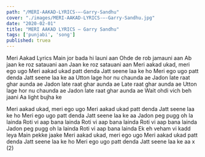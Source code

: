```yaml
---
path: "/MERI-AAKAD-LYRICS-–-Garry-Sandhu"
cover: "./images/MERI-AAKAD-LYRICS-–-Garry-Sandhu.jpg"
date: "2020-02-01"
title: "MERI AAKAD LYRICS – Garry Sandhu"
tags: ['punjabi', 'song']
published: truea
---
```


Meri Aakad Lyrics
Main jor bada hi launi aan
Ohde de rob jamauni aan
Ab jaan ke roz satauani aan
Jaan ke roz satauani aan
Meri aakad ukad, meri ego ugo
Meri aakad ukad patt denda
Jatt seene laa ke ho
Meri ego ugo patt denda
Jatt seene laa ke aa
Utton lage hor nu chaunda ae
Jadon late raat ghar aunda ae
Jadon late raat ghar aunda ae
Late raat ghar aunda ae
Utton lage hor nu chaunda ae
Jadon late raat ghar aunda ae
Wait ohdi vich beh jaani
Aa light bujha ke






Meri aakad ukad, meri ego ugo
Meri aakad ukad patt denda
Jatt seene laa ke ho
Meri ego ugo patt denda
Jatt seene laa ke aa
Jadon peg pugg oh la lainda
Roti vi aap bana lainda
Roti vi aap bana lainda
Roti vi aap bana lainda
Jadon peg pugg oh la lainda
Roti vi aap bana lainda
Ek eh veham vi kadd leya
Main pekke jaake
Meri aakad ukad, meri ego ugo
Meri aakad ukad patt denda
Jatt seene laa ke ho
Meri ego ugo patt denda
Jatt seene laa ke aa x (2)

